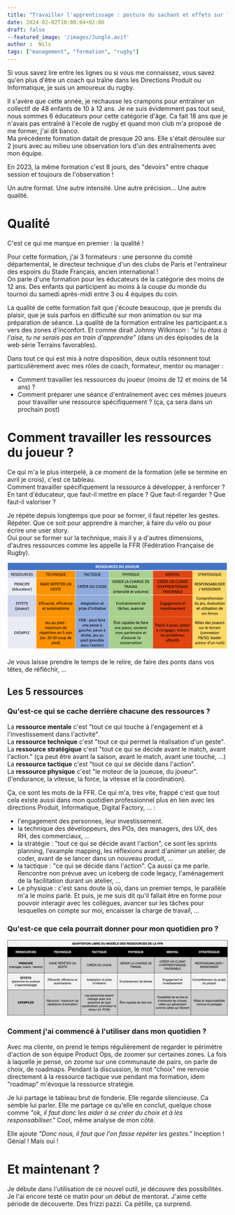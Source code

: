 ```yaml
---
title: "Travailler l'apprentissage : posture du sachant et effets sur l'autre"
date: 2024-02-02T10:08:04+02:00
draft: false
--featured_image: '/images/Jungle.avif'
author :  Nils
tags: ["management", "formation", "rugby"]
---
```


Si vous savez lire entre les lignes ou si vous me connaissez, vous savez qu'en plus d'être un coach qui traîne dans les Directions Produit ou Informatique, je suis un amoureux du rugby.

Il s'avère que cette année, je rechausse les crampons pour entraîner un collectif de 48 enfants de 10 à 12 ans. Je ne suis évidemment pas tout seul, nous sommes 6 éducateurs pour cette catégorie d'âge.
Ca fait 18 ans que je n'avais pas entraîné à l'école de rugby et quand mon club m'a proposé de me former, j'ai dit banco.  
Ma précédente formation datait de presque 20 ans. Elle s'était déroulée sur 2 jours avec au milieu une observation lors d'un des entraînements avec mon équipe.

En 2023, la même formation c'est 8 jours, des "devoirs" entre chaque session et toujours de l'observation !

Un autre format. Une autre intensité. Une autre précision... Une autre qualité.

# Qualité 

C'est ce qui me marque en premier : la qualité !

Pour cette formation, j'ai 3 formateurs : une personne du comité départemental, le directeur technique d'un des clubs de Paris et l'entraîneur des espoirs du Stade Français, ancien international !  
On parle d'une formation pour les éducateurs de la catégorie des moins de 12 ans. Des enfants qui participent au moins à la coupe du monde du tournoi du samedi après-midi entre 3 ou 4 équipes du coin.

La qualité de cette formation fait que j'écoute beaucoup, que je prends du plaisir, que je suis parfois en difficulté sur mon animation ou sur ma préparation de séance. La qualité de la formation entraîne les participant.e.s vers des zones d'inconfort.
Et comme dirait Johnny Wilkinson : *"si tu étais à l'aise, tu ne serais pas en train d'apprendre"* (dans un des épisodes de la web série Terrains favorables).

Dans tout ce qui est mis à notre disposition, deux outils résonnent tout particulièrement avec mes rôles de coach, formateur, mentor ou manager : 
- Comment travailler les ressources du joueur (moins de 12 et moins de 14 ans) ?
- Comment préparer une séance d'entraînement avec ces mêmes joueurs pour travailler une ressource spécifiquement ? (ça, ça sera dans un prochain post)

# Comment travailler les ressources du joueur ?

Ce qui m'a le plus interpelé, à ce moment de la formation (elle se termine en avril je crois), c'est ce tableau.  
Comment travailler spécifiquement la ressource à développer, à renforcer ? En tant d'éducateur, que faut-il mettre en place ? Que faut-il regarder ? Que faut-il valoriser ?

Je répète depuis longtemps que pour se former, il faut répéter les gestes. Répéter. Que ce soit pour apprendre à marcher, à faire du vélo ou pour écrire une user story.  
Oui pour se former sur la technique, mais il y a d'autres dimensions, d'autres ressources comme les appelle la FFR (Fédération Française de Rugby).

![Les ressources du joueur vues par la FFR, le rôle de l'éducateur et les effets sur le joueur](Ressources.png "Les ressources du joueur vues par la FFR, le rôle de l'éducateur et les effets sur le joueur")

Je vous laisse prendre le temps de le relire, de faire des ponts dans vos têtes, de réfléchir, ...

## Les 5 ressources

### Qu'est-ce qui se cache derrière chacune des ressources ?

La **ressource mentale** c'est "tout ce qui touche à l'engagement et à l'investissement dans l'activité".  
La **ressource technique** c'est "tout ce qui permet la réalisation d'un geste".  
La **ressource stratégique** c'est "tout ce qui se décide avant le match, avant l'action." (ça peut être avant la saison, avant le match, avant une touche, ...)  
La **ressource tactique** c'est "tout ce qui se décide dans l'action".  
La **ressource physique** c'est "le moteur de la joueuse, du joueur". (l'endurance, la vitesse, la force, la vitesse et la coordination).  

Ça, ce sont les mots de la FFR. Ce qui m'a, très vite, frappé c'est que tout cela existe aussi dans mon quotidien professionnel plus en lien avec les directions Produit, Informatique, Digital Factory, ... :  
  
* l'engagement des personnes, leur investissement.  
* la technique des développeurs, des POs, des managers, des UX, des RH, des commerciaux, ...  
* la stratégie : "tout ce qui se décide avant l'action", ce sont les sprints planning, l'example mapping, les réflexions avant d'animer un atelier, de coder, avant de se lancer dans un nouveau produit, ...  
* la tactique : "ce qui se décide dans l'action". Ça aussi ça me parle. Rencontre non prévue avec un iceberg de code legacy, l'aménagement de la facilitation durant un atelier, ...  
* Le physique : c'est sans doute là où, dans un premier temps, le parallèle m'a le moins parlé. Et puis, je me suis dit qu'il fallait être en forme pour pouvoir interagir avec les collègues, avancer sur les tâches pour lesquelles on compte sur moi, encaisser la charge de travail, ...  

### Qu'est-ce que cela pourrait donner pour mon quotidien pro ?

![Adapatation du modèle de la FFR dans un contexte plus IT](AdaptationLibreRessources.png "Adapatation du modèle de la FFR dans un contexte plus IT")

### Comment j'ai commencé à l'utiliser dans mon quotidien ?

Avec ma cliente, on prend le temps régulièrement de regarder le périmètre d'action de son équipe Product Ops, de zoomer sur certaines zones. La fois à laquelle je pense, on zoome sur une communauté de pairs, on parle de choix, de roadmaps.
Pendant la discussion, le mot "choix" me renvoie directement à la ressource tactique vue pendant ma formation, idem "roadmap" m'évoque la ressource stratégie.

Je lui partage le tableau brut de fonderie. Elle regarde silencieuse. Ca semble lui parler. Elle me partage ce qu'elle en conclut, quelque chose comme *"ok, il faut donc les aider à se créer du choix et à les responsabiliser."* Cool, même analyse de mon côté.

Elle ajoute *"Donc nous, il faut que l'on fasse répéter les gestes."* Inception ! Génial ! Mais oui !

# Et maintenant ?

Je débute dans l'utilisation de ce nouvel outil, je découvre des possibilités. Je l'ai encore testé ce matin pour un début de mentorat. J'aime cette période de découverte. Des frizzi pazzi. Ca pétille, ça surprend.








